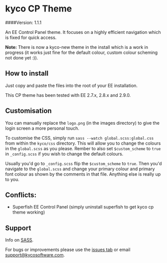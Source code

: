 kyco CP Theme
=============
####Version: 1.1.1

An EE Control Panel theme. It focuses on a highly efficient navigation which is fixed for quick access.

**Note:** There is now a kyco-new theme in the install which is a work in progress
(it works just fine for the default colour, custom colour scheming not done yet :)).

How to install
--------------

Just copy and paste the files into the root of your EE installation.

This CP theme has been tested with EE 2.7.x, 2.8.x and 2.9.0.


Customisation
-------------

You can manually replace the `logo.png` (in the images directory) to give the login screen
a more personal touch.

To customise the CSS, simply run `sass --watch global.scss:global.css` from within the `kyco/css`
directory. This will allow you to change the colours in the `global.scss` as you please.
Rember to also set `$custom_scheme` to `true` in `_config.scss` if you wish to change the
default colours.

Usually you'd go to `_config.scss` flip the `$custom_scheme` to `true`. Then you'd navigate to
the `global.scss` and change your primary colour and primary font colour as shown by the
comments in that file. Anything else is really up to you.


Conflicts:
----------

- Superfish EE Control Panel (simply uninstall superfish to get kyco cp theme working)


Support
-------

Info on [SASS](http://sass-lang.com/).

For bugs or improvements please use the [issues tab](https://github.com/kyco/kyco-cp-theme/issues)
or email [support@kycosoftware.com](mailto:support@kycosoftware.com).
